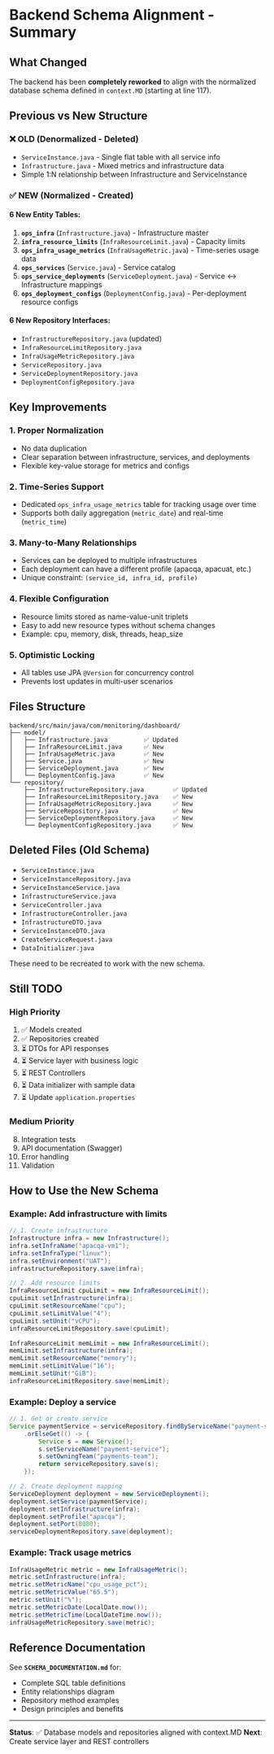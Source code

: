# Backend Schema Alignment - Summary

## What Changed

The backend has been **completely reworked** to align with the normalized database schema defined in `context.MD` (starting at line 117).

## Previous vs New Structure

### ❌ OLD (Denormalized - Deleted)
- `ServiceInstance.java` - Single flat table with all service info
- `Infrastructure.java` - Mixed metrics and infrastructure data
- Simple 1:N relationship between Infrastructure and ServiceInstance

### ✅ NEW (Normalized - Created)

#### 6 New Entity Tables:
1. **`ops_infra`** (`Infrastructure.java`) - Infrastructure master
2. **`infra_resource_limits`** (`InfraResourceLimit.java`) - Capacity limits
3. **`ops_infra_usage_metrics`** (`InfraUsageMetric.java`) - Time-series usage data
4. **`ops_services`** (`Service.java`) - Service catalog
5. **`ops_service_deployments`** (`ServiceDeployment.java`) - Service ↔ Infrastructure mappings
6. **`ops_deployment_configs`** (`DeploymentConfig.java`) - Per-deployment resource configs

#### 6 New Repository Interfaces:
- `InfrastructureRepository.java` (updated)
- `InfraResourceLimitRepository.java`
- `InfraUsageMetricRepository.java`
- `ServiceRepository.java`
- `ServiceDeploymentRepository.java`
- `DeploymentConfigRepository.java`

## Key Improvements

### 1. **Proper Normalization**
- No data duplication
- Clear separation between infrastructure, services, and deployments
- Flexible key-value storage for metrics and configs

### 2. **Time-Series Support**
- Dedicated `ops_infra_usage_metrics` table for tracking usage over time
- Supports both daily aggregation (`metric_date`) and real-time (`metric_time`)

### 3. **Many-to-Many Relationships**
- Services can be deployed to multiple infrastructures
- Each deployment can have a different profile (apacqa, apacuat, etc.)
- Unique constraint: `(service_id, infra_id, profile)`

### 4. **Flexible Configuration**
- Resource limits stored as name-value-unit triplets
- Easy to add new resource types without schema changes
- Example: cpu, memory, disk, threads, heap_size

### 5. **Optimistic Locking**
- All tables use JPA `@Version` for concurrency control
- Prevents lost updates in multi-user scenarios

## Files Structure

```
backend/src/main/java/com/monitoring/dashboard/
├── model/
│   ├── Infrastructure.java          ✅ Updated
│   ├── InfraResourceLimit.java      ✅ New
│   ├── InfraUsageMetric.java        ✅ New
│   ├── Service.java                 ✅ New
│   ├── ServiceDeployment.java       ✅ New
│   └── DeploymentConfig.java        ✅ New
└── repository/
    ├── InfrastructureRepository.java        ✅ Updated
    ├── InfraResourceLimitRepository.java    ✅ New
    ├── InfraUsageMetricRepository.java      ✅ New
    ├── ServiceRepository.java               ✅ New
    ├── ServiceDeploymentRepository.java     ✅ New
    └── DeploymentConfigRepository.java      ✅ New
```

## Deleted Files (Old Schema)
- `ServiceInstance.java`
- `ServiceInstanceRepository.java`
- `ServiceInstanceService.java`
- `InfrastructureService.java`
- `ServiceController.java`
- `InfrastructureController.java`
- `InfrastructureDTO.java`
- `ServiceInstanceDTO.java`
- `CreateServiceRequest.java`
- `DataInitializer.java`

These need to be recreated to work with the new schema.

## Still TODO

### High Priority
1. ✅ Models created
2. ✅ Repositories created
3. ⏳ DTOs for API responses
4. ⏳ Service layer with business logic
5. ⏳ REST Controllers
6. ⏳ Data initializer with sample data
7. ⏳ Update `application.properties`

### Medium Priority
8. Integration tests
9. API documentation (Swagger)
10. Error handling
11. Validation

## How to Use the New Schema

### Example: Add infrastructure with limits
```java
// 1. Create infrastructure
Infrastructure infra = new Infrastructure();
infra.setInfraName("apacqa-vm1");
infra.setInfraType("linux");
infra.setEnvironment("UAT");
infrastructureRepository.save(infra);

// 2. Add resource limits
InfraResourceLimit cpuLimit = new InfraResourceLimit();
cpuLimit.setInfrastructure(infra);
cpuLimit.setResourceName("cpu");
cpuLimit.setLimitValue("4");
cpuLimit.setUnit("vCPU");
infraResourceLimitRepository.save(cpuLimit);

InfraResourceLimit memLimit = new InfraResourceLimit();
memLimit.setInfrastructure(infra);
memLimit.setResourceName("memory");
memLimit.setLimitValue("16");
memLimit.setUnit("GiB");
infraResourceLimitRepository.save(memLimit);
```

### Example: Deploy a service
```java
// 1. Get or create service
Service paymentService = serviceRepository.findByServiceName("payment-service")
    .orElseGet(() -> {
        Service s = new Service();
        s.setServiceName("payment-service");
        s.setOwningTeam("payments-team");
        return serviceRepository.save(s);
    });

// 2. Create deployment mapping
ServiceDeployment deployment = new ServiceDeployment();
deployment.setService(paymentService);
deployment.setInfrastructure(infra);
deployment.setProfile("apacqa");
deployment.setPort(8080);
serviceDeploymentRepository.save(deployment);
```

### Example: Track usage metrics
```java
InfraUsageMetric metric = new InfraUsageMetric();
metric.setInfrastructure(infra);
metric.setMetricName("cpu_usage_pct");
metric.setMetricValue("65.5");
metric.setUnit("%");
metric.setMetricDate(LocalDate.now());
metric.setMetricTime(LocalDateTime.now());
infraUsageMetricRepository.save(metric);
```

## Reference Documentation

See **`SCHEMA_DOCUMENTATION.md`** for:
- Complete SQL table definitions
- Entity relationships diagram
- Repository method examples
- Design principles and benefits

---

**Status**: ✅ Database models and repositories aligned with context.MD
**Next**: Create service layer and REST controllers
